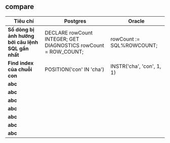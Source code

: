 ## compare

| **Tiêu chí**                | **Postgres**                           | **Oracle**                         |
|-----------------------------|----------------------------------------|---------------------------------------|
| **Số dòng bị ảnh hưởng bởi câu lệnh SQL gần nhất** | DECLARE rowCount INTEGER; GET DIAGNOSTICS rowCount = ROW_COUNT; | rowCount := SQL%ROWCOUNT; |
| **Find index của chuỗi con** | POSITION('con' IN 'cha') | INSTR('cha', 'con', 1, 1) |
| **abc** |  |  |
| **abc** |  |  |
| **abc** |  |  |
| **abc** |  |  |
| **abc** |  |  |
| **abc** |  |  |
| **abc** |  |  |